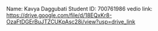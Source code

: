 Name: Kavya Daggubati
Student ID: 700761986
vedio link: https://drive.google.com/file/d/18EQxKr8-OzaFtDGErBuJTZCUKpAsc28i/view?usp=drive_link
